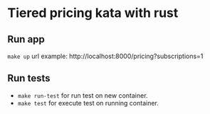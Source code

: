 # Tiered pricing kata with rust

## Run app

`make up` url example: http://localhost:8000/pricing?subscriptions=1

## Run tests

- `make run-test` for run test on new container.
- `make test` for execute test on running container.
